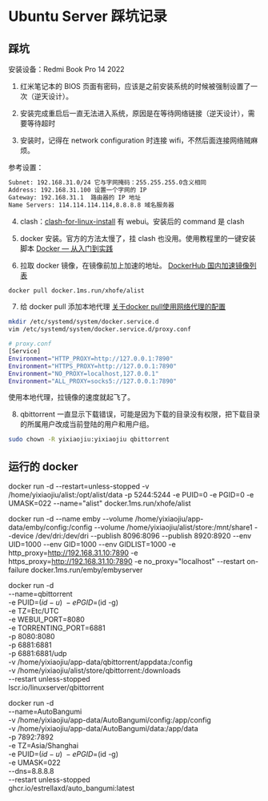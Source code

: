 # Ubuntu Server 踩坑记录

## 踩坑

安装设备：Redmi Book Pro 14 2022

1. 红米笔记本的 BIOS 页面有密码，应该是之前安装系统的时候被强制设置了一次（逆天设计）。

2. 安装完成重启后一直无法进入系统，原因是在等待网络链接（逆天设计），需要等待超时

3. 安装时，记得在 network configuration 时连接 wifi，不然后面连接网络贼麻烦。

参考设置：

```txt
Subnet: 192.168.31.0/24 它与字网掩码：255.255.255.0含义相同
Address: 192.168.31.100 设置一个字网的 IP
Gateway: 192.168.31.1  路由器的 IP 地址
Name Servers: 114.114.114.114,8.8.8.8 域名服务器
```

4. clash：[clash-for-linux-install](https://github.com/nelvko/clash-for-linux-install?tab=readme-ov-file) 有 webui。安装后的 command 是 clash

5. docker 安装。官方的方法太慢了，挂 clash 也没用。使用教程里的一键安装脚本 [Docker — 从入门到实践](https://yeasy.gitbook.io/docker_practice/install/ubuntu)

6. 拉取 docker 镜像，在镜像前加上加速的地址。 [DockerHub 国内加速镜像列表](https://github.com/dongyubin/DockerHub)

```sh
docker pull docker.1ms.run/xhofe/alist
```

7. 给 docker pull 添加本地代理 [关于docker pull使用网络代理的配置](https://www.feiyiblog.com/2021/01/13/%E5%85%B3%E4%BA%8Edocker-pull%E4%BD%BF%E7%94%A8%E7%BD%91%E7%BB%9C%E4%BB%A3%E7%90%86%E9%97%AE%E9%A2%98/)

```sh
mkdir /etc/systemd/system/docker.service.d
vim /etc/systemd/system/docker.service.d/proxy.conf

# proxy.conf
[Service]
Environment="HTTP_PROXY=http://127.0.0.1:7890"
Environment="HTTPS_PROXY=http://127.0.0.1:7890"
Environment="NO_PROXY=localhost,127.0.0.1"
Environment="ALL_PROXY=socks5://127.0.0.1:7890"
```

使用本地代理，拉镜像的速度就起飞了。

8. qbittorrent 一直显示下载错误，可能是因为下载的目录没有权限，把下载目录的所属用户改成当前登陆的用户和用户组。

```sh
sudo chown -R yixiaojiu:yixiaojiu qbittorrent
```

## 运行的 docker

docker run -d --restart=unless-stopped -v /home/yixiaojiu/alist:/opt/alist/data -p 5244:5244 -e PUID=0 -e PGID=0 -e UMASK=022 --name="alist" docker.1ms.run/xhofe/alist

docker run -d --name emby --volume /home/yixiaojiu/app-data/emby/config:/config --volume /home/yixiaojiu/alist/store:/mnt/share1 --device /dev/dri:/dev/dri --publish 8096:8096 --publish 8920:8920 --env UID=1000 --env GID=1000 --env GIDLIST=1000 -e http_proxy=http://192.168.31.10:7890 -e https_proxy=http://192.168.31.10:7890 -e no_proxy="localhost" --restart on-failure docker.1ms.run/emby/embyserver

docker run -d \
 --name=qbittorrent \
 -e PUID=$(id -u) \
 -e PGID=$(id -g) \
 -e TZ=Etc/UTC \
 -e WEBUI_PORT=8080 \
 -e TORRENTING_PORT=6881 \
 -p 8080:8080 \
 -p 6881:6881 \
 -p 6881:6881/udp \
 -v /home/yixiaojiu/app-data/qbittorrent/appdata:/config \
 -v /home/yixiaojiu/alist/store/qbittorrent:/downloads \
 --restart unless-stopped \
 lscr.io/linuxserver/qbittorrent

docker run -d \
 --name=AutoBangumi \
 -v /home/yixiaojiu/app-data/AutoBangumi/config:/app/config \
 -v /home/yixiaojiu/app-data/AutoBangumi/data:/app/data \
 -p 7892:7892 \
 -e TZ=Asia/Shanghai \
 -e PUID=$(id -u) \
 -e PGID=$(id -g) \
 -e UMASK=022 \
 --dns=8.8.8.8 \
 --restart unless-stopped \
 ghcr.io/estrellaxd/auto_bangumi:latest
